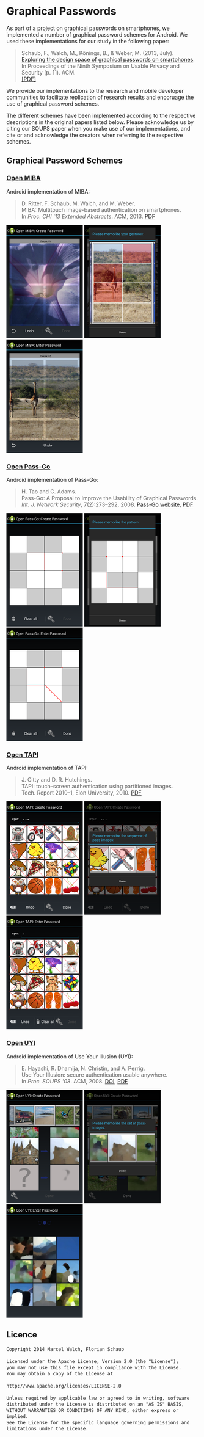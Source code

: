# Graphical Passwords

As part of a project on graphical passwords on smartphones, we implemented a number of graphical password schemes for Android. 
We used these implementations for our study in the following paper:

>  Schaub, F., Walch, M., Könings, B., & Weber, M. (2013, July).<br>
>  [Exploring the design space of graphical passwords on smartphones](http://dl.acm.org/citation.cfm?id=2501615).<br>
>  In Proceedings of the Ninth Symposium on Usable Privacy and Security (p. 11). ACM.<br>
>  [[PDF]](http://cups.cs.cmu.edu/soups/2013/proceedings/a11_Schaub.pdf)

We provide our implementations to the research and mobile developer communities to facilitate replication of research results and encoruage the use of graphical password schemes.

The different schemes have been implemented according to the respective descriptions in the original papers listed below. Please acknowledge us by citing our SOUPS paper when you make use of our implementations, and cite or and acknowledge the creators when referring to the respective schemes.

## Graphical Password Schemes

### [Open MIBA](Source/src/de/uulm/graphicalpasswords/openmiba/README.md)
Android implementation of MIBA:
>  D. Ritter, F. Schaub, M. Walch, and M. Weber.<br>
>  MIBA: Multitouch image-based authentication on smartphones.<br>
>  In <i>Proc. CHI '13 Extended Abstracts</i>. ACM, 2013.
[PDF](http://www.uni-ulm.de/fileadmin/website_uni_ulm/iui.inst.100/institut/Papers/Prof_Weber/2013-CHI-EA-miba.pdf)

[![Screenshot: Open MIBA: Create Password](Screenshots/small/openmiba_create.png?raw=true "Open MIBA: Create Password")](Screenshots/openmiba_create.png) 
[![Screenshot: Open MIBA: Memorize Gestures](Screenshots/small/openmiba_memorize.png?raw=true "Open MIBA: Memorize Gestures")](Screenshots/openmiba_memorize.png) 
[![Screenshot: Open MIBA: Enter Password](Screenshots/small/openmiba_login.png?raw=true "Open MIBA: Enter Password")](Screenshots/openmiba_login.png) 

### [Open Pass-Go](Source/src/de/uulm/graphicalpasswords/openpassgo/README.md)
Android implementation of Pass-Go:

>  H. Tao and C. Adams.<br> 
>  Pass-Go: A Proposal to Improve the Usability of Graphical Passwords.<br>
>  <i>Int. J. Network Security</i>, 7(2):273–292, 2008.
[Pass-Go website](http://passgo.ca/), [PDF](http://passgo.ca/ijns-2008-v7-n2-p273-292.pdf)

[![Screenshot: Open Pass-Go: Create Password](Screenshots/small/openpass-go_create.png?raw=true "Open Pass-Go: Create Password")](Screenshots/openpass-go_create.png) 
[![Screenshot: Open Pass-Go: Memorize Pattern](Screenshots/small/openpass-go_memorize.png?raw=true "Open Pass-Go: Memorize Pattern")](Screenshots/openpass-go_memorize.png) 
[![Screenshot: Open Pass-Go: Enter Password](Screenshots/small/openpass-go_login.png?raw=true "Open Pass-Go: Enter Password")](Screenshots/openpass-go_login.png) 

### [Open TAPI](Source/src/de/uulm/graphicalpasswords/opentapi/README.md)
Android implementation of TAPI:

>  J. Citty and D. R. Hutchings.<br> 
>  TAPI: touch–screen authentication using partitioned images.<br>
>  Tech. Report 2010–1, Elon University, 2010.
[PDF](http://facstaff.elon.edu/dhutchings/papers/citty2010tapi.pdf)

[![Screenshot: Open TAPI: Create Password](Screenshots/small/opentapi_create.png?raw=true "Open TAPI: Create Password")](Screenshots/opentapi_create.png) 
[![Screenshot: Open TAPI: Memorize Pass-Images](Screenshots/small/opentapi_memorize.png?raw=true "Open TAPI: Memorize Pass-Images")](Screenshots/opentapi_memorize.png) 
[![Screenshot: Open TAPI: Enter Password](Screenshots/small/opentapi_login.png?raw=true "Open TAPI: Enter Password")](Screenshots/opentapi_login.png) 

### [Open UYI](Source/src/de/uulm/graphicalpasswords/openuyi/README.md)
Android implementation of Use Your Illusion (UYI):

>  E. Hayashi, R. Dhamija, N. Christin, and A. Perrig.<br> 
>  Use Your Illusion: secure authentication usable anywhere.<br>
>  In <i>Proc. SOUPS '08</i>. ACM, 2008.
[DOI](http://dx.doi.org/10.1145/1408664.1408670), [PDF](http://cups.cs.cmu.edu/soups/2008/proceedings/p35Hayashi.pdf)

[![Screenshot: Open UYI: Create Password](Screenshots/small/openuyi_create.png?raw=true "Open UYI: Create Password")](Screenshots/openuyi_create.png) 
[![Screenshot: Open UYI: Memorize Pass-Images](Screenshots/small/openuyi_memorize.png?raw=true "Open UYI: Memorize Pass-Images")](Screenshots/openuyi_memorize.png) 
[![Screenshot: Open UYI: Enter Password](Screenshots/small/openuyi_login.png?raw=true "Open UYI: Enter Password")](Screenshots/openuyi_login.png) 
	

## Licence

    Copyright 2014 Marcel Walch, Florian Schaub

    Licensed under the Apache License, Version 2.0 (the "License");
    you may not use this file except in compliance with the License.
    You may obtain a copy of the License at

    http://www.apache.org/licenses/LICENSE-2.0

    Unless required by applicable law or agreed to in writing, software
    distributed under the License is distributed on an "AS IS" BASIS,
    WITHOUT WARRANTIES OR CONDITIONS OF ANY KIND, either express or implied.
    See the License for the specific language governing permissions and
    limitations under the License.
